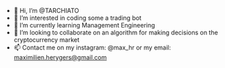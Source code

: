 - 👋 Hi, I’m @TARCHIATO
- 👀 I’m interested in coding some a trading bot
- 🌱 I’m currently learning Management Engineering
- 💞️ I’m looking to collaborate on an algorithm for making decisions on the cryptocurrency market
- 📫 Contact me on my instagram: @max_hr or my email: maximilien.herygers@gmail.com

<!---
TARCHIATO/TARCHIATO is a ✨ special ✨ repository because its `README.md` (this file) appears on your GitHub profile.
You can click the Preview link to take a look at your changes.
--->
